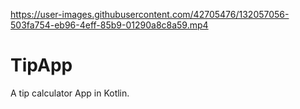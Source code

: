 

https://user-images.githubusercontent.com/42705476/132057056-503fa754-eb96-4eff-85b9-01290a8c8a59.mp4

# TipApp

A tip calculator App in Kotlin.
